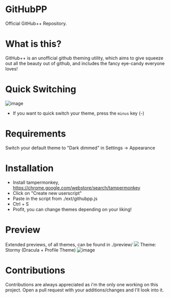 # GitHubPP
Official GitHub++ Repository.

# What is this?
GitHub++ is an unofficial github theming utility, which aims to give squeeze out all the beauty out of github, and includes the fancy eye-candy everyone loves!

# Quick Switching
![image](https://github.com/Storm99999/githubpp/assets/87811650/b6758a06-b9b3-44a8-897b-bb71aeef4afe)
* If you want to quick switch your theme, press the `minus` key (-)


# Requirements
Switch your default theme to "Dark dimmed" in Settings -> Appearance

# Installation
* Install tampermonkey, https://chrome.google.com/webstore/search/tampermonkey
* Click on "Create new userscript"
* Paste in the script from ./ext/githubpp.js
* Ctrl + S
* Profit, you can change themes depending on your liking!

# Preview
Extended previews, of all themes, can be found in ./preview/ 
![](https://media.discordapp.net/attachments/1153048987700559873/1172304920620310648/image.png?ex=655fd509&is=654d6009&hm=a7bdcddba85a24910202ef7d792bde72bb9fe4c50308ee9f60662b71d4237add&=&width=1175&height=671)
Theme: Stormy (Dracula + Profile Theme)
![image](https://github.com/Storm99999/githubpp/assets/87811650/614b129b-e683-42d8-98ff-ffccd3837fe4)


# Contributions
Contributions are always appreciated as i'm the only one working on this project. Open a pull request with your additions/changes and I'll look into it.
